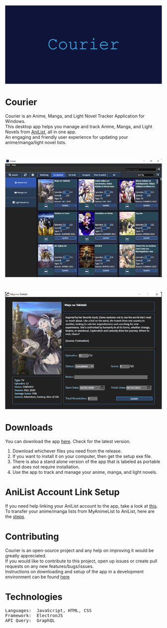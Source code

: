 

<p align="center"><a href="#"><img src="https://github.com/ReStartQ/Courier/blob/main/Preview/CourierBanner.png" alt="drawing" width="640"/></a></p>

# Courier
Courier is an Anime, Manga, and Light Novel Tracker Application for Windows. 
<br>
This desktop app helps you manage and track Anime, Manga, and Light Novels from [AniList](https://anilist.co/home), all in one app.  
An engaging and friendly user experience for updating your anime/manga/light novel lists.

<br>


<p align="center">
  <a href="#"><img src="https://github.com/ReStartQ/Courier/blob/main/Preview/MainWindowPreview.png" /></a>
</p>

<br>

<p align="center">
  <a href="#"><img src="https://github.com/ReStartQ/Courier/blob/main/Preview/ExtraInfoWindowPreview.png" /></a>
</p>

# Downloads
You can download the app [here](https://github.com/ReStartQ/Courier/releases). Check for the latest version. 
<br>
1) Download whichever files you need from the release.  
2) If you want to install it on your computer, then get the setup exe file.
3) There is also a stand alone version of the app that is labeled as portable and does not require installation.
4) Use the app to track and manage your anime, manga, and light novels.

# AniList Account Link Setup
If you need help linking your AniList account to the app, take a look at [this](https://github.com/ReStartQ/Courier/blob/main/HELP.md).
<br>
To transfer your anime/manga lists from MyAnimeList to AniList, here are the [steps](https://github.com/ReStartQ/Courier/blob/main/Info/MyAnimeListTransferAniList.md).

# Contributing
Courier is an open-source project and any help on improving it would be greatly appreciated. 
<br>
If you would like to contribute to this project, open up issues or create pull requests on any new features/bugs/issues.
<br>
Instructions on downloading and setup of the app in a development environment can be found [here](https://github.com/ReStartQ/Courier/blob/main/RunOrInstall.md)

# Technologies
<pre>
Languages:  JavaScript, HTML, CSS
Framework:  ElectronJS
API Query:  GraphQL
</pre>
